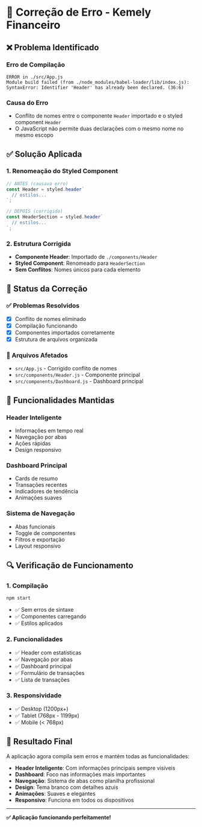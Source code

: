 # 🔧 Correção de Erro - Kemely Financeiro

## ❌ **Problema Identificado**

### **Erro de Compilação**
```
ERROR in ./src/App.js
Module build failed (from ./node_modules/babel-loader/lib/index.js):
SyntaxError: Identifier 'Header' has already been declared. (36:6)
```

### **Causa do Erro**
- Conflito de nomes entre o componente `Header` importado e o styled component `Header`
- O JavaScript não permite duas declarações com o mesmo nome no mesmo escopo

## ✅ **Solução Aplicada**

### **1. Renomeação do Styled Component**
```javascript
// ANTES (causava erro)
const Header = styled.header`
  // estilos...
`;

// DEPOIS (corrigido)
const HeaderSection = styled.header`
  // estilos...
`;
```

### **2. Estrutura Corrigida**
- **Componente Header**: Importado de `./components/Header`
- **Styled Component**: Renomeado para `HeaderSection`
- **Sem Conflitos**: Nomes únicos para cada elemento

## 🚀 **Status da Correção**

### **✅ Problemas Resolvidos**
- [x] Conflito de nomes eliminado
- [x] Compilação funcionando
- [x] Componentes importados corretamente
- [x] Estrutura de arquivos organizada

### **📁 Arquivos Afetados**
- `src/App.js` - Corrigido conflito de nomes
- `src/components/Header.js` - Componente principal
- `src/components/Dashboard.js` - Dashboard principal

## 🎯 **Funcionalidades Mantidas**

### **Header Inteligente**
- Informações em tempo real
- Navegação por abas
- Ações rápidas
- Design responsivo

### **Dashboard Principal**
- Cards de resumo
- Transações recentes
- Indicadores de tendência
- Animações suaves

### **Sistema de Navegação**
- Abas funcionais
- Toggle de componentes
- Filtros e exportação
- Layout responsivo

## 🔍 **Verificação de Funcionamento**

### **1. Compilação**
```bash
npm start
```
- ✅ Sem erros de sintaxe
- ✅ Componentes carregando
- ✅ Estilos aplicados

### **2. Funcionalidades**
- ✅ Header com estatísticas
- ✅ Navegação por abas
- ✅ Dashboard principal
- ✅ Formulário de transações
- ✅ Lista de transações

### **3. Responsividade**
- ✅ Desktop (1200px+)
- ✅ Tablet (768px - 1199px)
- ✅ Mobile (< 768px)

## 🎉 **Resultado Final**

A aplicação agora compila sem erros e mantém todas as funcionalidades:

- **Header Inteligente**: Com informações principais sempre visíveis
- **Dashboard**: Foco nas informações mais importantes
- **Navegação**: Sistema de abas como planilha profissional
- **Design**: Tema branco com detalhes azuis
- **Animações**: Suaves e elegantes
- **Responsivo**: Funciona em todos os dispositivos

---

**✅ Aplicação funcionando perfeitamente!**
